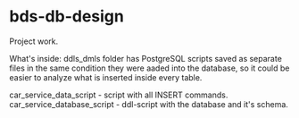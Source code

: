 # bds-db-design
Project work.

What's inside:
ddls_dmls folder has PostgreSQL scripts saved as separate files in the same condition they were aaded into the database, so it could be easier to analyze what is inserted inside every table.

car_service_data_script - script with all INSERT commands.
car_service_database_script - ddl-script with the database and it's schema.
